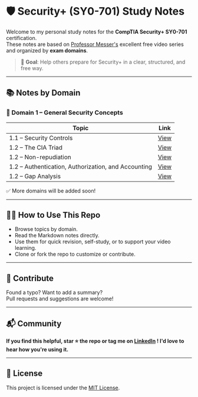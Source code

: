 # 🛡️ Security+ (SY0-701) Study Notes

Welcome to my personal study notes for the **CompTIA Security+ SY0-701** certification.  
These notes are based on [Professor Messer's](https://www.professormesser.com/) excellent free video series and organized by **exam domains**.

> 🎯 **Goal**: Help others prepare for Security+ in a clear, structured, and free way.

---

## 📚 Notes by Domain

### 🧱 Domain 1 – General Security Concepts
| Topic | Link |
|-------|------|
| 1.1 – Security Controls | [View](./domain-1-general-security/01-security-controls.md) |
| 1.2 – The CIA Triad | [View](./domain-1-general-security/02-cia-triad.md) |
| 1.2 – Non-repudiation | [View](./domain-1-general-security/03-non-repudiation.md) |
| 1.2 – Authentication, Authorization, and Accounting | [View](./domain-1-general-security/04-authentication-authorization-accounting.md) |
| 1.2 – Gap Analysis | [View](./domain-1-general-security/05-gap-analysis.md) |

✅ More domains will be added soon!

---

## 🧑‍💻 How to Use This Repo

- Browse topics by domain.
- Read the Markdown notes directly.
- Use them for quick revision, self-study, or to support your video learning.
- Clone or fork the repo to customize or contribute.

---

## 🤝 Contribute

Found a typo? Want to add a summary?  
Pull requests and suggestions are welcome!

---

## 📬 Community

**If you find this helpful, star ⭐ the repo or tag me on 
[LinkedIn](www.linkedin.com/in/abdulrahmanhussainalghamdi)
! I'd love to hear how you're using it.**

---

## 📜 License

This project is licensed under the [MIT License](./LICENSE).
